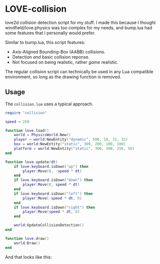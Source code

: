 # LOVE-collision
love2d collision detection script for my stuff. I made this because I thought windfield/love.physics was too complex for my needs, and bump.lua had some features that I personally would prefer.

Similar to bump.lua, this script features:
* Axis-Aligned Bounding-Box (AABB) collisions.
* Detection *and* basic collision reponse.
* Not focused on being realistic, rather *game* realistic.

The regular collision script can technically be used in any Lua compatible environment, so long as the drawing function is removed. 

## Usage
The `collision.lua` uses a typical approach.
```lua
require "collision"

speed = 250

function love.load()
    world = PhysicsWorld.New()
    player = world:NewEntity("dynamic", 500, 10, 32, 32)   
    box = world:NewEntity("static", 300, 200, 100, 100)    
    platform = world:NewEntity("static", 300, 400, 250, 50)
end

function love.update(dt)
    if love.keyboard.isDown("up") then
        player:Move(0, -speed * dt)
    end
    if love.keyboard.isDown("down") then
        player:Move(0, speed * dt)
    end
    if love.keyboard.isDown("left") then
        player:Move(-speed * dt, 0)
    end
    if love.keyboard.isDown("right") then
        player:Move(speed * dt, 0)
    end

    world:UpdateCollisionDetection()
end

function love.draw()
    world:Draw()
end
```

And that looks like this:
